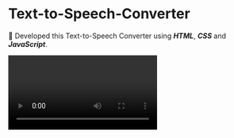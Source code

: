 # Text-to-Speech-Converter

📌 Developed this Text-to-Speech Converter using ___HTML___, ___CSS___ and ___JavaScript___.

![](https://github.com/Shubhada249/Text-to-Speech-Converter/blob/master/text-to-speech%20converter.mp4)
